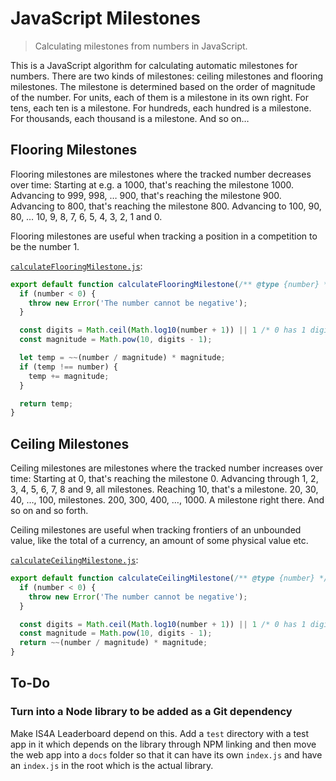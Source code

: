 # JavaScript Milestones

> Calculating milestones from numbers in JavaScript.

This is a JavaScript algorithm for calculating automatic milestones for numbers.
There are two kinds of milestones: ceiling milestones and flooring milestones.
The milestone is determined based on the order of magnitude of the number.
For units, each of them is a milestone in its own right.
For tens, each ten is a milestone.
For hundreds, each hundred is a milestone.
For thousands, each thousand is a milestone.
And so on…

## Flooring Milestones

Flooring milestones are milestones where the tracked number decreases over time:
Starting at e.g. a 1000, that's reaching the milestone 1000.
Advancing to 999, 998, … 900, that's reaching the milestone 900.
Advancing to 800, that's reaching the milestone 800.
Advancing to 100, 90, 80, … 10, 9, 8, 7, 6, 5, 4, 3, 2, 1 and 0.

Flooring milestones are useful when tracking a position in a competition to be
the number 1.

[`calculateFlooringMilestone.js`](calculateFlooringMilestone.js):
```js
export default function calculateFlooringMilestone(/** @type {number} */ number) {
  if (number < 0) {
    throw new Error('The number cannot be negative');
  }

  const digits = Math.ceil(Math.log10(number + 1)) || 1 /* 0 has 1 digit */;
  const magnitude = Math.pow(10, digits - 1);

  let temp = ~~(number / magnitude) * magnitude;
  if (temp !== number) {
    temp += magnitude;
  }

  return temp;
}
```

## Ceiling Milestones

Ceiling milestones are milestones where the tracked number increases over time:
Starting at 0, that's reaching the milestone 0.
Advancing through 1, 2, 3, 4, 5, 6, 7, 8 and 9, all milestones.
Reaching 10, that's a milestone. 20, 30, 40, …, 100, milestones.
200, 300, 400, …, 1000. A milestone right there.
And so on and so forth.

Ceiling milestones are useful when tracking frontiers of an unbounded value,
like the total of a currency, an amount of some physical value etc.

[`calculateCeilingMilestone.js`](calculateCeilingMilestone.js):
```js
export default function calculateCeilingMilestone(/** @type {number} */ number) {
  if (number < 0) {
    throw new Error('The number cannot be negative');
  }

  const digits = Math.ceil(Math.log10(number + 1)) || 1 /* 0 has 1 digit */;
  const magnitude = Math.pow(10, digits - 1);
  return ~~(number / magnitude) * magnitude;
}
```

## To-Do

### Turn into a Node library to be added as a Git dependency

Make IS4A Leaderboard depend on this. Add a `test` directory with a test app in
it which depends on the library through NPM linking and then move the web app
into a `docs` folder so that it can have its own `index.js` and have an
`index.js` in the root which is the actual library.
